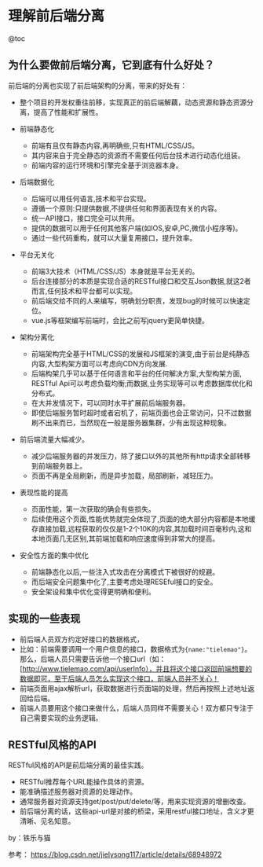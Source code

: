 # 理解前后端分离
@toc

## 为什么要做前后端分离，它到底有什么好处？

前后端的分离也实现了前后端架构的分离，带来的好处有：

* 整个项目的开发权重往前移，实现真正的前后端解藕，动态资源和静态资源分离，提高了性能和扩展性。   

* 前端静态化
  * 前端有且仅有静态内容,再明确些,只有HTML/CSS/JS。
  * 其内容来自于完全静态的资源而不需要任何后台技术进行动态化组装。
  * 前端内容的运行环境和引擎完全基于浏览器本身。
  
* 后端数据化
  * 后端可以用任何语言,技术和平台实现。
  * 遵循一个原则:只提供数据,不提供任何和界面表现有关的内容。
  * 统一API接口，接口完全可以共用。
  * 提供的数据可以用于任何其他客户端(如IOS,安卓,PC,微信小程序等)。
  * 通过一些代码重构，就可以大量复用接口，提升效率。

* 平台无关化
  * 前端3大技术（HTML/CSS/JS）本身就是平台无关的。
  * 后台连接部分的本质是实现合适的RESTful接口和交互Json数据,就这2者而言,任何技术和平台都可以实现。
  * 前后端交给不同的人来编写，明确划分职责，发现bug的时候可以快速定位。
  * vue.js等框架编写前端时，会比之前写jquery更简单快捷。
  
* 架构分离化
  * 前端架构完全基于HTML/CSS的发展和JS框架的演变,由于前台是纯静态内容,大型构架方面可以考虑向CDN方向发展.
  * 后端构架几乎可以基于任何语言和平台的任何解决方案,大型构架方面, RESTful Api可以考虑负载均衡;而数据,业务实现等可以考虑数据库优化和分布式。
  * 在大并发情况下，可以同时水平扩展前后端服务器。
  * 即使后端服务暂时超时或者宕机了，前端页面也会正常访问，只不过数据刷不出来而已，当然现在一般是服务器集群，少有出现这种现象。

* 前后端流量大幅减少。
  * 减少后端服务器的并发压力，除了接口以外的其他所有http请求全部转移到前端服务器上。
  * 页面不再是全局刷新，而是异步加载，局部刷新，减轻压力。

* 表现性能的提高
  * 页面性能，第一次获取的确会有些损失。
  * 后续使用这个页面,性能优势就完全体现了,页面的绝大部分内容都是本地缓存直接加载,远程获取的仅仅是1-2个10K的内容,其加载时间百毫秒内,这和本地页面几无区别,其前端加载和响应速度得到非常大的提高。

* 安全性方面的集中优化
  * 前端静态化以后,一些注入式攻击在分离模式下被很好的规避。
  * 而后端安全问题集中化了,主要考虑处理RESEful接口的安全。
  * 安全架设和集中优化变得更明确和便利。

## 实现的一些表现
  * 前后端人员双方约定好接口的数据格式，
  * 比如：前端需要调用一个用户信息的接口，数据格式为`{name:"tielemao"}`。那么，后端人员只需要告诉他一个接口url（如：[http://www.tielemao.com/api/userInfo），并且将这个接口返回前端想要的数据即可，至于后端人员怎么实现这个接口，前端人员并不关心！
  * 前端页面用ajax解析url，获取数据进行页面端的处理，然后再按照上述地址返回给后端。
  * 前端人员要用这个接口来做什么，后端人员同样不需要关心！双方都只专注于自己需要实现的业务逻辑。

## RESTful风格的API
RESTful风格的API是前后端分离的最佳实践。
  * RESTful推荐每个URL能操作具体的资源。
  * 能准确描述服务器对资源的处理动作。
  * 通常服务器对资源支持get/post/put/delete/等，用来实现资源的增删改查。
  * 前后端分离的话，这些api-url是对接的桥梁，采用restful接口地址，含义才更清晰、见名知意。

by：铁乐与猫

参考：
https://blog.csdn.net/jielysong117/article/details/68948972

